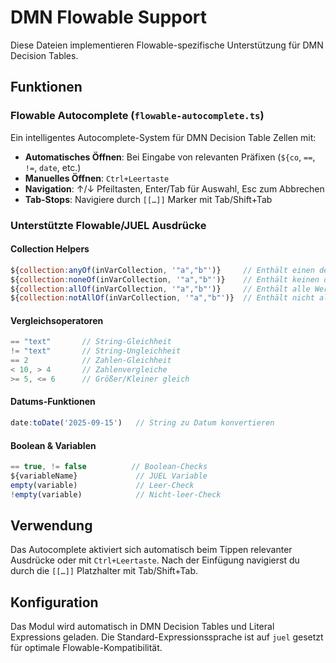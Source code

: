 # DMN Flowable Support

Diese Dateien implementieren Flowable-spezifische Unterstützung für DMN Decision Tables.

## Funktionen

### Flowable Autocomplete (`flowable-autocomplete.ts`)

Ein intelligentes Autocomplete-System für DMN Decision Table Zellen mit:

- **Automatisches Öffnen**: Bei Eingabe von relevanten Präfixen (`${co`, `==`, `!=`, `date`, etc.)
- **Manuelles Öffnen**: `Ctrl+Leertaste`
- **Navigation**: ↑/↓ Pfeiltasten, Enter/Tab für Auswahl, Esc zum Abbrechen
- **Tab-Stops**: Navigiere durch `[[…]]` Marker mit Tab/Shift+Tab

### Unterstützte Flowable/JUEL Ausdrücke

#### Collection Helpers
```javascript
${collection:anyOf(inVarCollection, '"a","b"')}     // Enthält einen der Werte
${collection:noneOf(inVarCollection, '"a","b"')}    // Enthält keinen der Werte
${collection:allOf(inVarCollection, '"a","b"')}     // Enthält alle Werte
${collection:notAllOf(inVarCollection, '"a","b"')}  // Enthält nicht alle Werte
```

#### Vergleichsoperatoren
```javascript
== "text"       // String-Gleichheit
!= "text"       // String-Ungleichheit
== 2            // Zahlen-Gleichheit
< 10, > 4       // Zahlenvergleiche
>= 5, <= 6      // Größer/Kleiner gleich
```

#### Datums-Funktionen
```javascript
date:toDate('2025-09-15')   // String zu Datum konvertieren
```

#### Boolean & Variablen
```javascript
== true, != false          // Boolean-Checks
${variableName}             // JUEL Variable
empty(variable)             // Leer-Check
!empty(variable)            // Nicht-leer-Check
```

## Verwendung

Das Autocomplete aktiviert sich automatisch beim Tippen relevanter Ausdrücke oder mit `Ctrl+Leertaste`. Nach der Einfügung navigierst du durch die `[[…]]` Platzhalter mit Tab/Shift+Tab.

## Konfiguration

Das Modul wird automatisch in DMN Decision Tables und Literal Expressions geladen. Die Standard-Expressionssprache ist auf `juel` gesetzt für optimale Flowable-Kompatibilität.